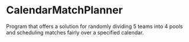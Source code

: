 # CalendarMatchPlanner
Program that offers a solution for randomly dividing 5 teams into 4 pools and scheduling matches fairly over a specified calendar.
